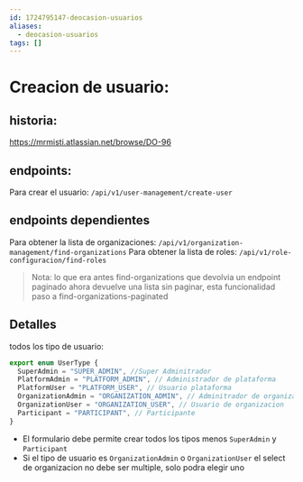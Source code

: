 ```yaml
---
id: 1724795147-deocasion-usuarios
aliases:
  - deocasion-usuarios
tags: []
---
```


# Creacion de usuario:

## historia:

https://mrmisti.atlassian.net/browse/DO-96

## endpoints:

Para crear el usuario: `/api/v1/user-management/create-user`

## endpoints dependientes

Para obtener la lista de organizaciones:
`/api/v1/organization-management/find-organizations` Para obtener la lista de
roles: `/api/v1/role-configuracion/find-roles`

> Nota: lo que era antes find-organizations que devolvia un endpoint paginado
> ahora devuelve una lista sin paginar, esta funcionalidad paso a
> find-organizations-paginated

## Detalles

todos los tipo de usuario:

```ts
export enum UserType {
  SuperAdmin = "SUPER_ADMIN", //Super Adminitrador
  PlatformAdmin = "PLATFORM_ADMIN", // Administrador de plataforma
  PlatformUser = "PLATFORM_USER", // Usuario plataforma
  OrganizationAdmin = "ORGANIZATION_ADMIN", // Adminitrador de organizacion
  OrganizationUser = "ORGANIZATION_USER", // Usuario de organizacion
  Participant = "PARTICIPANT", // Participante
}
```

- El formulario debe permite crear todos los tipos menos `SuperAdmin` y
  `Participant`
- Si el tipo de usuario es `OrganizationAdmin` o `OrganizationUser` el select de
  organizacion no debe ser multiple, solo podra elegir uno
